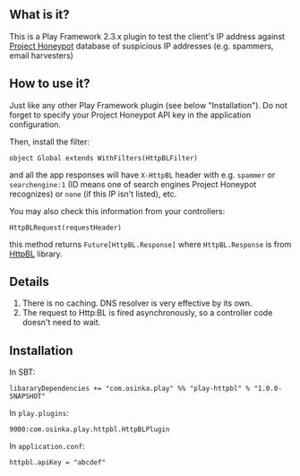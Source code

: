 ## What is it?

This is a Play Framework 2.3.x plugin to test the client's IP address
against [Project Honeypot](http://www.projecthoneypot.org/) database of
suspicious IP addresses (e.g. spammers, email harvesters)

## How to use it?

Just like any other Play Framework plugin (see below "Installation"). Do not
forget to specify your Project Honeypot API key in the application configuration.

Then, install the filter:

```
object Global extends WithFilters(HttpBLFilter)
```

and all the app responses will have `X-HttpBL` header with e.g. `spammer` or
`searchengine:1` (ID means one of search engines Project Honeypot recognizes)
or `none` (if this IP isn't listed), etc.

You may also check this information from your controllers:

```
HttpBLRequest(requestHeader)
```

this method returns `Future[HttpBL.Response]` where `HttpBL.Response` is
from [HttpBL](https://github.com/osinka/httpbl) library.

## Details

1. There is no caching. DNS resolver is very effective by its own.
2. The request to Http:BL is fired asynchronously, so a controller
   code doesn't need to wait.

## Installation

In SBT:

```
libararyDependencies += "com.osinka.play" %% "play-httpbl" % "1.0.0-SNAPSHOT"
```

In `play.plugins`:

```
9000:com.osinka.play.httpbl.HttpBLPlugin
```

In `application.conf`:

```
httpbl.apiKey = "abcdef"
```
